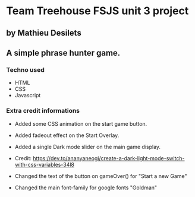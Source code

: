 # Team Treehouse FSJS unit 3 project
## by Mathieu Desilets

## A simple phrase hunter game.

### Techno used
- HTML
- CSS
- Javascript
 

### Extra credit informations

- Added some CSS animation on the start game button.

- Added fadeout effect on the Start Overlay.

- Added a single Dark mode slider on the main game display.
- Credit: https://dev.to/ananyaneogi/create-a-dark-light-mode-switch-with-css-variables-34l8

- Changed the text of the button on gameOver() for "Start a new Game"

- Changed the main font-family for google fonts "Goldman"

